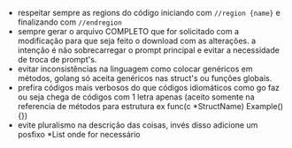 - respeitar sempre as regions do código iniciando com `//region {name}` e finalizando com `//endregion`
- sempre gerar o arquivo COMPLETO que for solicitado com a modificação para que seja feito o download com as alterações. a intenção é não sobrecarregar o prompt principal e evitar a necessidade de troca de prompt's.
- evitar inconsistências na linguagem como colocar genéricos em métodos, golang só aceita genéricos nas struct's ou funções globais.
- prefira códigos mais verbosos do que códigos idiomáticos como go faz ou seja chega de códigos com 1 letra apenas (aceito somente na referencia de métodos para estrutura ex func(c *StructName) Example() {})
- evite pluralismo na descrição das coisas, invés disso adicione um posfixo *List onde for necessário